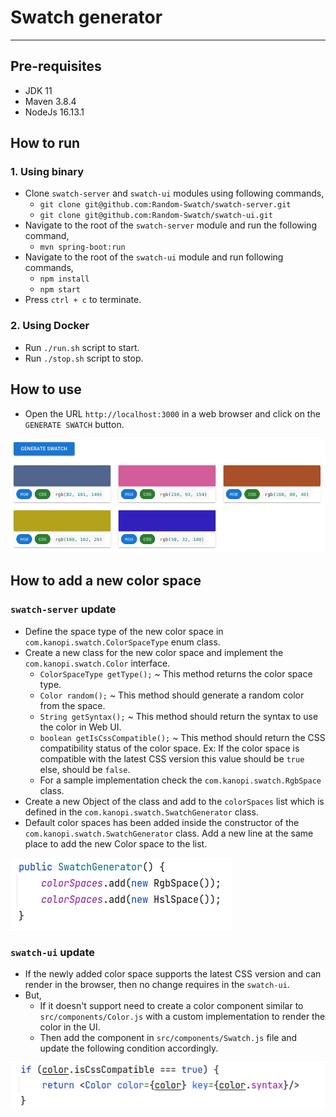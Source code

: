 # Swatch generator

---

## Pre-requisites
* JDK 11
* Maven 3.8.4
* NodeJs 16.13.1

## How to run

### 1. Using binary 

* Clone `swatch-server` and `swatch-ui` modules using following commands,
  * `git clone git@github.com:Random-Swatch/swatch-server.git`
  * `git clone git@github.com:Random-Swatch/swatch-ui.git`
* Navigate to the root of the `swatch-server` module and run the following command,
  * `mvn spring-boot:run`
* Navigate to the root of the `swatch-ui` module and run following commands,
  * `npm install`
  * `npm start`
* Press `ctrl + c` to terminate.

### 2. Using Docker

* Run `./run.sh` script to start.
* Run `./stop.sh` script to stop.

## How to use

* Open the URL `http://localhost:3000` in a web browser and click on the `GENERATE SWATCH` button.

![image info](./resources/screen-1.png)

## How to add a new color space

### `swatch-server` update
* Define the space type of the new color space in `com.kanopi.swatch.ColorSpaceType` enum class.
* Create a new class for the new color space and implement the `com.kanopi.swatch.Color` interface.
  * `ColorSpaceType getType();` ~ This method returns the color space type.
  * `Color random();` ~ This method should generate a random color from the space.
  * `String getSyntax();` ~ This method should return the syntax to use the color in Web UI.
  * `boolean getIsCssCompatible();` ~ This method should return the CSS compatibility status of the color space. Ex: If the color space is compatible with the latest CSS version this value should be `true` else, should be `false`.
  * For a sample implementation check the `com.kanopi.swatch.RgbSpace` class.
* Create a new Object of the class and add to the `colorSpaces` list which is defined in the `com.kanopi.swatch.SwatchGenerator` class. 
* Default color spaces has been added inside the constructor of the `com.kanopi.swatch.SwatchGenerator` class. Add a new line at the same place to add the new Color space to the list.

![image info](./resources/screen-2.png)

### `swatch-ui` update

* If the newly added color space supports the latest CSS version and can render in the browser, then no change requires in the `swatch-ui`.
* But,
  * If it doesn't support need to create a color component similar to `src/components/Color.js` with a custom implementation to render the color in the UI.
  * Then add the component in `src/components/Swatch.js` file and update the following condition accordingly.
    
![image info](./resources/screen-3.png)